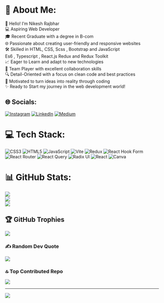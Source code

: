 # 💫 About Me:
👋 Hello! I’m Nikesh Rajbhar<br>💻 Aspiring Web Developer<br>🎓 Recent Graduate with a degree in B-com<br>🌐 Passionate about creating user-friendly and responsive websites<br>🛠️ Skilled in HTML, CSS, Scss , Bootstrap and JavaScript<br>Es6 , Typescript , React.js Redux and Redux Toolkit<br>📈 Eager to Learn and adapt to new technologies<br>🤝 Team Player with excellent collaboration skills<br>🔍 Detail-Oriented with a focus on clean code and best practices<br>🚀 Motivated to turn ideas into reality through coding<br>✨ Ready to Start my journey in the web development world!


## 🌐 Socials:
[![Instagram](https://img.shields.io/badge/Instagram-%23E4405F.svg?logo=Instagram&logoColor=white)](https://instagram.com/n1kesh_2112) [![LinkedIn](https://img.shields.io/badge/LinkedIn-%230077B5.svg?logo=linkedin&logoColor=white)](https://linkedin.com/in/https://www.linkedin.com/in/nikesh-rajbhar-13a2082) [![Medium](https://img.shields.io/badge/Medium-12100E?logo=medium&logoColor=white)](https://medium.com/@Nikesh) 

# 💻 Tech Stack:
![CSS3](https://img.shields.io/badge/css3-%231572B6.svg?style=for-the-badge&logo=css3&logoColor=white) ![HTML5](https://img.shields.io/badge/html5-%23E34F26.svg?style=for-the-badge&logo=html5&logoColor=white) ![JavaScript](https://img.shields.io/badge/javascript-%23323330.svg?style=for-the-badge&logo=javascript&logoColor=%23F7DF1E) ![Vite](https://img.shields.io/badge/vite-%23646CFF.svg?style=for-the-badge&logo=vite&logoColor=white) ![Redux](https://img.shields.io/badge/redux-%23593d88.svg?style=for-the-badge&logo=redux&logoColor=white) ![React Hook Form](https://img.shields.io/badge/React%20Hook%20Form-%23EC5990.svg?style=for-the-badge&logo=reacthookform&logoColor=white) ![React Router](https://img.shields.io/badge/React_Router-CA4245?style=for-the-badge&logo=react-router&logoColor=white) ![React Query](https://img.shields.io/badge/-React%20Query-FF4154?style=for-the-badge&logo=react%20query&logoColor=white) ![Radix UI](https://img.shields.io/badge/radix%20ui-161618.svg?style=for-the-badge&logo=radix-ui&logoColor=white) ![React](https://img.shields.io/badge/react-%2320232a.svg?style=for-the-badge&logo=react&logoColor=%2361DAFB) ![Canva](https://img.shields.io/badge/Canva-%2300C4CC.svg?style=for-the-badge&logo=Canva&logoColor=white)
# 📊 GitHub Stats:
![](https://github-readme-stats.vercel.app/api?username=NikeshSoni&theme=tokyonight&hide_border=false&include_all_commits=true&count_private=true)<br/>
![](https://github-readme-streak-stats.herokuapp.com/?user=NikeshSoni&theme=tokyonight&hide_border=false)<br/>
![](https://github-readme-stats.vercel.app/api/top-langs/?username=NikeshSoni&theme=tokyonight&hide_border=false&include_all_commits=true&count_private=true&layout=compact)

## 🏆 GitHub Trophies
![](https://github-profile-trophy.vercel.app/?username=NikeshSoni&theme=tokyonight&no-frame=false&no-bg=false&margin-w=4)

### ✍️ Random Dev Quote
![](https://quotes-github-readme.vercel.app/api?type=horizontal&theme=radical)

### 🔝 Top Contributed Repo
![](https://github-contributor-stats.vercel.app/api?username=NikeshSoni&limit=5&theme=dark&combine_all_yearly_contributions=true)

---
[![](https://visitcount.itsvg.in/api?id=NikeshSoni&icon=0&color=0)](https://visitcount.itsvg.in)

<!-- Proudly created with GPRM ( https://gprm.itsvg.in ) -->
